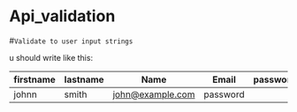 # Api_validation

#`Validate to user input strings `

u should write like this:

firstname|lastname|Name|Email|password|     
-----|-----|----|-----|-------|     
johnn|smith|john@example.com|password| 

